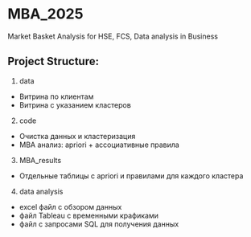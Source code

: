# MBA_2025
Market Basket Analysis for HSE, FCS, Data analysis in Business

## Project Structure:
1. data
  - Витрина по клиентам
  - Витрина с указанием кластеров
2. code
  - Очистка данных и кластеризация
  - MBA анализ: apriori + ассоциативные правила
3. MBA_results
  - Отдельные таблицы с apriori и правилами для каждого кластера
4. data analysis
  - excel файл с обзором данных
  - файл Tableau с временными крафиками
  - файл с запросами SQL для получения данных
